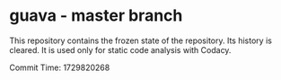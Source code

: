 # guava - master branch

This repository contains the frozen state of the repository.
Its history is cleared. It is used only for static code
analysis with Codacy.

Commit Time: 1729820268